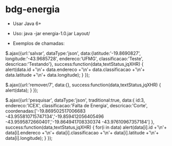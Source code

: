 # bdg-energia

* Usar Java 6+

* Uso:
	java -jar energia-1.0.jar Layout/

* Exemplos de chamadas:

$.ajax({url:'salvar', dataType:'json',
	data:{latitude:'-19.8690827', longitude:'-43.9685728',
		endereco:'UFMG', classificacao:'Teste', descricao:'Testando'},
	success:function(data,textStatus,jqXHR) {
		alert(data.id +'\n'+ data.endereco +'\n'+ data.classificacao +'\n'+ data.latitude +'\n'+ data.longitude);
	}
});

$.ajax({url:'remover/7', data:{},
	success:function(data,textStatus,jqXHR) { alert(data); }
});

$.ajax({url:'pesquisar', dataType:'json', traditional:true, data:{
        id:3, endereco:'ICEX', classificacao:'Falta de Energia', descricao:'Corte',
        coordenadas:['-19.869502517006683 -43.955810715747134','-19.859412056405496 -43.9595872660401','-19.864941708330374 -43.97610967357184']
    },
	success:function(data,textStatus,jqXHR) {
        for(i in data)
            alert(data[i].id +'\n'+ data[i].endereco +'\n'+ data[i].classificacao +'\n'+ data[i].latitude +'\n'+ data[i].longitude);
	}
});
